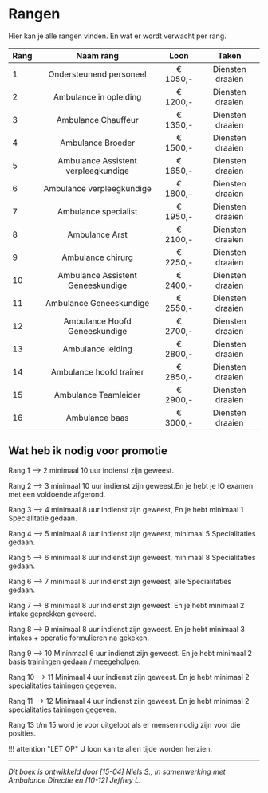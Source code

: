 # Rangen 
Hier kan je alle rangen vinden. En wat er wordt verwacht per rang.

| Rang | Naam rang | Loon | Taken |
|:-----|:---------------:|:-----------------:|:-----------------:|
| 1    | Ondersteunend personeel | € 1050,- | Diensten draaien |
| 2    | Ambulance in opleiding | € 1200,- | Diensten draaien |
| 3    | Ambulance Chauffeur | € 1350,- | Diensten draaien |
| 4    | Ambulance Broeder | € 1500,- | Diensten draaien |
| 5    | Ambulance Assistent verpleegkundige | € 1650,- | Diensten draaien | 
| 6    | Ambulance verpleegkundige | € 1800,- | Diensten draaien | 
| 7    | Ambulance  specialist | € 1950,- | Diensten draaien |
| 8    | Ambulance  Arst | € 2100,- | Diensten draaien |
| 9    | Ambulance chirurg | € 2250,- | Diensten draaien |
| 10   | Ambulance Assistent Geneeskundige | € 2400,- | Diensten draaien |
| 11   | Ambulance Geneeskundige | € 2550,- | Diensten draaien |
| 12   | Ambulance Hoofd Geneeskundige | € 2700,- | Diensten draaien |
| 13   | Ambulance leiding | € 2800,- | Diensten draaien |
| 14   | Ambulance hoofd trainer | € 2850,- | Diensten draaien |
| 15   | Ambulance Teamleider | € 2900,- | Diensten draaien |
| 16   | Ambulance baas | € 3000,- | Diensten draaien |

## Wat heb ik nodig voor promotie
Rang 1 --> 2 minimaal 10 uur indienst zijn geweest.

Rang 2 --> 3 minimaal 10 uur indienst zijn geweest.En je hebt je IO examen met een voldoende afgerond.

Rang 3 --> 4 minimaal 8 uur indienst zijn geweest, En je hebt minimaal 1 Specialitatie gedaan.

Rang 4 --> 5 minimaal 8 uur indienst zijn geweest, minimaal 5 Specialitaties gedaan.

Rang 5 --> 6 minimaal 8 uur indienst zijn geweest, minimaal 8 Specialitaties gedaan. 

Rang 6 --> 7 minimaal 8 uur indienst zijn geweest, alle Specialitaties gedaan.

Rang 7 --> 8 minimaal 8 uur indienst zijn geweest. En je hebt minimaal 2 intake geprekken gevoerd. 

Rang 8 --> 9 minimaal 8 uur indienst zijn geweest. En je hebt minimaal 3 intakes + operatie formulieren na gekeken.

Rang 9 --> 10 Mininmaal 6 uur indienst zijn geweest. En je hebt minimaal 2 basis trainingen gedaan / meegeholpen.

Rang 10 --> 11 Minimaal 4 uur indienst zijn geweest. En je hebt minimaal 2 specialitaties tainingen gegeven. 

Rang 11 --> 12 Minimaal 4 uur indienst zijn geweest. En je hebt minimaal 2 specialitaties tainingen gegeven.

Rang 13 t/m 15 word je voor uitgeloot als er mensen nodig zijn voor die posities. 

!!! attention "LET OP"
    U loon kan te allen tijde worden herzien.

---------------------

*Dit boek is ontwikkeld door [15-04] Niels S., in samenwerking met Ambulance Directie en [10-12] Jeffrey L.*